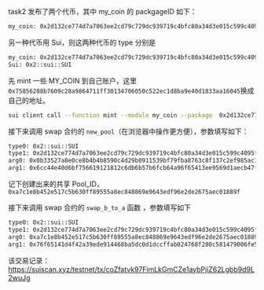 task2 发布了两个代币，其中 my_coin 的 packgageID 如下：

```bash
my_coin: 0x2d132ce774d7a7063ee2cd79c729dc939719c4bfc80a34d3e015c599c4095f8d
```

另一种代币用 Sui，则这两种代币的 type 分别是

```bash
my_coin: 0x2d132ce774d7a7063ee2cd79c729dc939719c4bfc80a34d3e015c599c4095f8d::my_coin::MY_COIN
Sui: 0x2::sui::SUI
```

先 mint 一些 MY_COIN 到自己账户，这里`0x75856288b7609c28a9864711ff30134706050c522ec1d8ba9e40d1833aa16045`换成自己的地址。

```bash
sui client call --function mint --module my_coin --package  0x2d132ce774d7a7063ee2cd79c729dc939719c4bfc80a34d3e015c599c4095f8d --args 0x8d900f465f22d9185c445d7b0a9374dd444a653138f06ebc1d1e144bcefe433f 2000000000000 0x75856288b7609c28a9864711ff30134706050c522ec1d8ba9e40d1833aa16045 --gas-budget 90000000
```

接下来调用 swap 合约的 `new_pool`（在浏览器中操作更方便），参数填写如下：

```bash
type0: 0x2::sui::SUI
type1: 0x2d132ce774d7a7063ee2cd79c729dc939719c4bfc80a34d3e015c599c4095f8d::my_coin::MY_COIN
arg0: 0x0b33527a8e0ce8b4b4b8590c4d29b0911539bf79fba8763c8f137c2ef985ac13
arg1: 0x6cc44e40d6bf756619121812c6db6b57b6fcb64a96f65413ee9569d1aecb47f8
```

记下创建出来的共享 Pool_ID，`0xa7c1e8b452e517c5b630ff89555a8ec848869e9643edf96e2de2675aec01889f`

接下来调用 swap 合约的 `swap_b_to_a` 函数 ，参数填写如下

```bash
type0: 0x2::sui::SUI
type1: 0x2d132ce774d7a7063ee2cd79c729dc939719c4bfc80a34d3e015c599c4095f8d::my_coin::MY_COIN
arg0: 0xa7c1e8b452e517c5b630ff89555a8ec848869e9643edf96e2de2675aec01889f
arg1: 0x76f65141d4f42a39ede914468ba5dc0d1dccffab024768f280c581479006fe58
```

该交易记录：https://suiscan.xyz/testnet/tx/coZfatvk97FimLkGmCZe1aybPjiZ62Lgbb9d9L2wuJg
